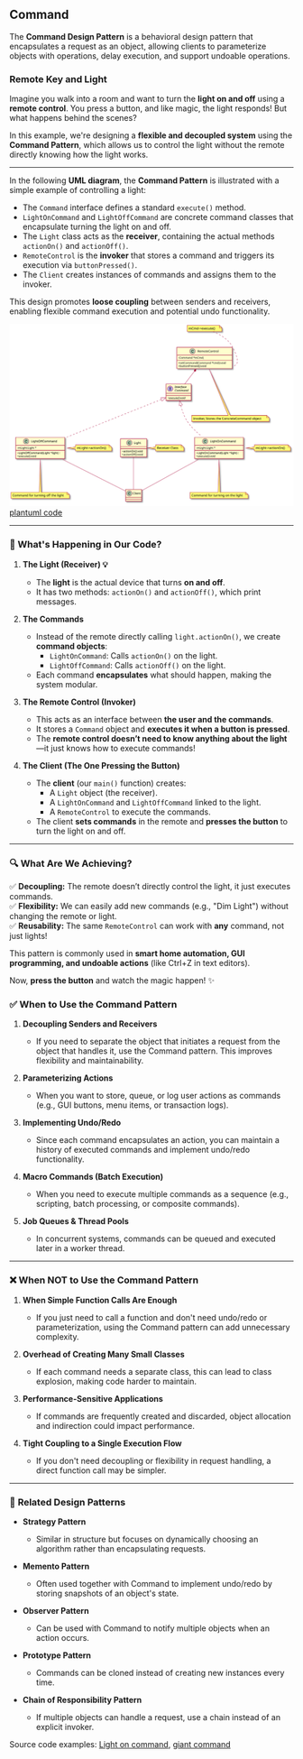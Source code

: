 ## Command
The **Command Design Pattern** is a behavioral design pattern that encapsulates a request as an object, allowing clients to parameterize objects with operations, delay execution, and support undoable operations.


### Remote Key and Light 
Imagine you walk into a room and want to turn the **light on and off** using a **remote control**. You press a button, and like magic, the light responds! But what happens behind the scenes?

In this example, we're designing a **flexible and decoupled system** using the **Command Pattern**, which allows us to control the light without the remote directly knowing how the light works.

---

In the following **UML diagram**, the **Command Pattern** is illustrated with a simple example of controlling a light:

- The `Command` interface defines a standard `execute()` method.
- `LightOnCommand` and `LightOffCommand` are concrete command classes that encapsulate turning the light on and off.
- The `Light` class acts as the **receiver**, containing the actual methods `actionOn()` and `actionOff()`.
- `RemoteControl` is the **invoker** that stores a command and triggers its execution via `buttonPressed()`.
- The `Client` creates instances of commands and assigns them to the invoker.

This design promotes **loose coupling** between senders and receivers, enabling flexible command execution and potential undo functionality.

![PlantUML model](diagrams/command.svg)
[plantuml code](diagrams/command.puml)


---

### **📖 What's Happening in Our Code?**  

1. **The Light (Receiver) 💡**  
   - The **light** is the actual device that turns **on and off**.
   - It has two methods: `actionOn()` and `actionOff()`, which print messages.

2. **The Commands**  
   - Instead of the remote directly calling `light.actionOn()`, we create **command objects**:
     - `LightOnCommand`: Calls `actionOn()` on the light.
     - `LightOffCommand`: Calls `actionOff()` on the light.
   - Each command **encapsulates** what should happen, making the system modular.

3. **The Remote Control (Invoker)**  
   - This acts as an interface between **the user and the commands**.
   - It stores a `Command` object and **executes it when a button is pressed**.
   - The **remote control doesn’t need to know anything about the light**—it just knows how to execute commands!

4. **The Client (The One Pressing the Button)**  
   - The **client** (our `main()` function) creates:
     - A `Light` object (the receiver).
     - A `LightOnCommand` and `LightOffCommand` linked to the light.
     - A `RemoteControl` to execute the commands.
   - The client **sets commands** in the remote and **presses the button** to turn the light on and off.

---

### **🔍 What Are We Achieving?**
✅ **Decoupling:** The remote doesn’t directly control the light, it just executes commands.  
✅ **Flexibility:** We can easily add new commands (e.g., "Dim Light") without changing the remote or light.  
✅ **Reusability:** The same `RemoteControl` can work with **any** command, not just lights!  

This pattern is commonly used in **smart home automation, GUI programming, and undoable actions** (like Ctrl+Z in text editors). 

Now, **press the button** and watch the magic happen! ✨



### ✅ **When to Use the Command Pattern**
1. **Decoupling Senders and Receivers**  
   - If you need to separate the object that initiates a request from the object that handles it, use the Command pattern. This improves flexibility and maintainability.

2. **Parameterizing Actions**  
   - When you want to store, queue, or log user actions as commands (e.g., GUI buttons, menu items, or transaction logs).

3. **Implementing Undo/Redo**  
   - Since each command encapsulates an action, you can maintain a history of executed commands and implement undo/redo functionality.

4. **Macro Commands (Batch Execution)**  
   - When you need to execute multiple commands as a sequence (e.g., scripting, batch processing, or composite commands).

5. **Job Queues & Thread Pools**  
   - In concurrent systems, commands can be queued and executed later in a worker thread.

---

### ❌ **When NOT to Use the Command Pattern**
1. **When Simple Function Calls Are Enough**  
   - If you just need to call a function and don't need undo/redo or parameterization, using the Command pattern can add unnecessary complexity.

2. **Overhead of Creating Many Small Classes**  
   - If each command needs a separate class, this can lead to class explosion, making code harder to maintain.

3. **Performance-Sensitive Applications**  
   - If commands are frequently created and discarded, object allocation and indirection could impact performance.

4. **Tight Coupling to a Single Execution Flow**  
   - If you don't need decoupling or flexibility in request handling, a direct function call may be simpler.

---

### 🔗 **Related Design Patterns**
- **Strategy Pattern**  
  - Similar in structure but focuses on dynamically choosing an algorithm rather than encapsulating requests.
  
- **Memento Pattern**  
  - Often used together with Command to implement undo/redo by storing snapshots of an object's state.
  
- **Observer Pattern**  
  - Can be used with Command to notify multiple objects when an action occurs.
  
- **Prototype Pattern**  
  - Commands can be cloned instead of creating new instances every time.
  
- **Chain of Responsibility Pattern**  
  - If multiple objects can handle a request, use a chain instead of an explicit invoker.



Source code examples:
[Light on command](../../../DesignPatern/src/Behavioral/Command/LightOnCommand.cpp), [giant command](../../../DesignPatern/src/Behavioral/Command/giant_command.cpp)


